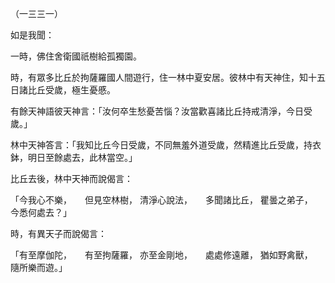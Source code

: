 （一三三一）

如是我聞：

一時，佛住舍衛國祇樹給孤獨園。

時，有眾多比丘於拘薩羅國人間遊行，住一林中夏安居。彼林中有天神住，知十五日諸比丘受歲，極生憂慼。

有餘天神語彼天神言：「汝何卒生愁憂苦惱？汝當歡喜諸比丘持戒清淨，今日受歲。」

林中天神答言：「我知比丘今日受歲，不同無羞外道受歲，然精進比丘受歲，持衣鉢，明日至餘處去，此林當空。」

比丘去後，林中天神而說偈言：

「今我心不樂，　　但見空林樹，
清淨心說法，　　多聞諸比丘，
瞿曇之弟子，　　今悉何處去？」

時，有異天子而說偈言：

「有至摩伽陀，　　有至拘薩羅，
亦至金剛地，　　處處修遠離，
猶如野禽獸，　　隨所樂而遊。」







